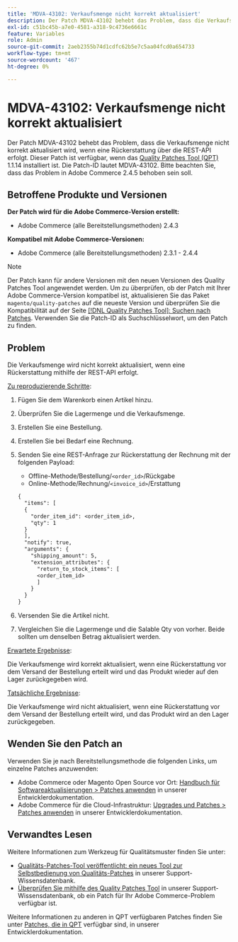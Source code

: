 ```yaml
---
title: 'MDVA-43102: Verkaufsmenge nicht korrekt aktualisiert'
description: Der Patch MDVA-43102 behebt das Problem, dass die Verkaufsmenge nicht korrekt aktualisiert wird, wenn eine Rückerstattung über die REST-API erfolgt. Dieser Patch ist verfügbar, wenn das [Quality Patches Tool (QPT)](/help/announcements/adobe-commerce-announcements/magento-quality-patches-released-new-tool-to-self-serve-quality-patches.md) 1.1.14 installiert ist. Die Patch-ID lautet MDVA-43102. Bitte beachten Sie, dass das Problem in Adobe Commerce 2.4.5 behoben sein soll.
exl-id: c51bc45b-a7e0-4581-a318-9c4736e6661c
feature: Variables
role: Admin
source-git-commit: 2aeb2355b74d1cdfc62b5e7c5aa04fcd0a654733
workflow-type: tm+mt
source-wordcount: '467'
ht-degree: 0%

---
```


# MDVA-43102: Verkaufsmenge nicht korrekt aktualisiert

Der Patch MDVA-43102 behebt das Problem, dass die Verkaufsmenge nicht korrekt aktualisiert wird, wenn eine Rückerstattung über die REST-API erfolgt. Dieser Patch ist verfügbar, wenn das [Quality Patches Tool (QPT)](/help/announcements/adobe-commerce-announcements/magento-quality-patches-released-new-tool-to-self-serve-quality-patches.md) 1.1.14 installiert ist. Die Patch-ID lautet MDVA-43102. Bitte beachten Sie, dass das Problem in Adobe Commerce 2.4.5 behoben sein soll.

## Betroffene Produkte und Versionen

**Der Patch wird für die Adobe Commerce-Version erstellt:**

* Adobe Commerce (alle Bereitstellungsmethoden) 2.4.3

**Kompatibel mit Adobe Commerce-Versionen:**

* Adobe Commerce (alle Bereitstellungsmethoden) 2.3.1 - 2.4.4

>[!NOTE]
>
>Der Patch kann für andere Versionen mit den neuen Versionen des Quality Patches Tool angewendet werden. Um zu überprüfen, ob der Patch mit Ihrer Adobe Commerce-Version kompatibel ist, aktualisieren Sie das Paket `magento/quality-patches` auf die neueste Version und überprüfen Sie die Kompatibilität auf der Seite [[!DNL Quality Patches Tool]: Suchen nach Patches](https://experienceleague.adobe.com/tools/commerce-quality-patches/index.html). Verwenden Sie die Patch-ID als Suchschlüsselwort, um den Patch zu finden.

## Problem

Die Verkaufsmenge wird nicht korrekt aktualisiert, wenn eine Rückerstattung mithilfe der REST-API erfolgt.

<u>Zu reproduzierende Schritte</u>:

1. Fügen Sie dem Warenkorb einen Artikel hinzu.
1. Überprüfen Sie die Lagermenge und die Verkaufsmenge.
1. Erstellen Sie eine Bestellung.
1. Erstellen Sie bei Bedarf eine Rechnung.
1. Senden Sie eine REST-Anfrage zur Rückerstattung der Rechnung mit der folgenden Payload:

   * Offline-Methode/Bestellung/`<order_id>`/Rückgabe
   * Online-Methode/Rechnung/`<invoice_id>`/Erstattung

   ```rest
   {
     "items": [
     {
       "order_item_id": <order_item_id>,
       "qty": 1
     }
     ],
     "notify": true,
     "arguments": {
       "shipping_amount": 5,
       "extension_attributes": {
         "return_to_stock_items": [
         <order_item_id>
         ]
       }
     }
   }
   ```

1. Versenden Sie die Artikel nicht.
1. Vergleichen Sie die Lagermenge und die Salable Qty von vorher. Beide sollten um denselben Betrag aktualisiert werden.

<u>Erwartete Ergebnisse</u>:

Die Verkaufsmenge wird korrekt aktualisiert, wenn eine Rückerstattung vor dem Versand der Bestellung erteilt wird und das Produkt wieder auf den Lager zurückgegeben wird.

<u>Tatsächliche Ergebnisse</u>:

Die Verkaufsmenge wird nicht aktualisiert, wenn eine Rückerstattung vor dem Versand der Bestellung erteilt wird, und das Produkt wird an den Lager zurückgegeben.

## Wenden Sie den Patch an

Verwenden Sie je nach Bereitstellungsmethode die folgenden Links, um einzelne Patches anzuwenden:

* Adobe Commerce oder Magento Open Source vor Ort: [Handbuch für Softwareaktualisierungen > Patches anwenden](https://experienceleague.adobe.com/en/docs/commerce-operations/tools/quality-patches-tool/usage) in unserer Entwicklerdokumentation.
* Adobe Commerce für die Cloud-Infrastruktur: [Upgrades und Patches > Patches anwenden](https://experienceleague.adobe.com/en/docs/commerce-cloud-service/user-guide/develop/upgrade/apply-patches) in unserer Entwicklerdokumentation.

## Verwandtes Lesen

Weitere Informationen zum Werkzeug für Qualitätsmuster finden Sie unter:

* [Qualitäts-Patches-Tool veröffentlicht: ein neues Tool zur Selbstbedienung von Qualitäts-Patches](/help/announcements/adobe-commerce-announcements/magento-quality-patches-released-new-tool-to-self-serve-quality-patches.md) in unserer Support-Wissensdatenbank.
* [Überprüfen Sie mithilfe des Quality Patches Tool](/help/support-tools/patches-available-in-qpt-tool/check-patch-for-magento-issue-with-magento-quality-patches.md) in unserer Support-Wissensdatenbank, ob ein Patch für Ihr Adobe Commerce-Problem verfügbar ist.

Weitere Informationen zu anderen in QPT verfügbaren Patches finden Sie unter [Patches, die in QPT](https://experienceleague.adobe.com/tools/commerce-quality-patches/index.html) verfügbar sind, in unserer Entwicklerdokumentation.
